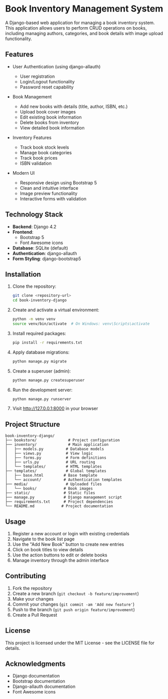 # Book Inventory Management System

A Django-based web application for managing a book inventory system. This application allows users to perform CRUD operations on books, including managing authors, categories, and book details with image upload functionality.

## Features

- User Authentication (using django-allauth)
  - User registration
  - Login/Logout functionality
  - Password reset capability

- Book Management
  - Add new books with details (title, author, ISBN, etc.)
  - Upload book cover images
  - Edit existing book information
  - Delete books from inventory
  - View detailed book information

- Inventory Features
  - Track book stock levels
  - Manage book categories
  - Track book prices
  - ISBN validation

- Modern UI
  - Responsive design using Bootstrap 5
  - Clean and intuitive interface
  - Image preview functionality
  - Interactive forms with validation

## Technology Stack

- **Backend**: Django 4.2
- **Frontend**: 
  - Bootstrap 5
  - Font Awesome icons
- **Database**: SQLite (default)
- **Authentication**: django-allauth
- **Form Styling**: django-bootstrap5

## Installation

1. Clone the repository:
   ```bash
   git clone <repository-url>
   cd book-inventory-django
   ```

2. Create and activate a virtual environment:
   ```bash
   python -m venv venv
   source venv/bin/activate  # On Windows: venv\Scripts\activate
   ```

3. Install required packages:
   ```bash
   pip install -r requirements.txt
   ```

4. Apply database migrations:
   ```bash
   python manage.py migrate
   ```

5. Create a superuser (admin):
   ```bash
   python manage.py createsuperuser
   ```

6. Run the development server:
   ```bash
   python manage.py runserver
   ```

7. Visit http://127.0.0.1:8000 in your browser

## Project Structure

```
book-inventory-django/
├── bookstore/              # Project configuration
├── inventory/              # Main application
│   ├── models.py          # Database models
│   ├── views.py           # View logic
│   ├── forms.py           # Form definitions
│   ├── urls.py            # URL routing
│   └── templates/         # HTML templates
├── templates/             # Global templates
│   ├── base.html         # Base template
│   └── account/          # Authentication templates
├── media/                 # Uploaded files
│   └── books/            # Book images
├── static/               # Static files
├── manage.py             # Django management script
├── requirements.txt      # Project dependencies
└── README.md            # Project documentation
```

## Usage

1. Register a new account or login with existing credentials
2. Navigate to the book list page
3. Use the "Add New Book" button to create new entries
4. Click on book titles to view details
5. Use the action buttons to edit or delete books
6. Manage inventory through the admin interface

## Contributing

1. Fork the repository
2. Create a new branch (`git checkout -b feature/improvement`)
3. Make your changes
4. Commit your changes (`git commit -am 'Add new feature'`)
5. Push to the branch (`git push origin feature/improvement`)
6. Create a Pull Request

## License

This project is licensed under the MIT License - see the LICENSE file for details.

## Acknowledgments

- Django documentation
- Bootstrap documentation
- Django-allauth documentation
- Font Awesome icons
